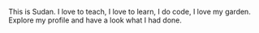 This is Sudan.
I love to teach, I love to learn, I do code, I love my garden. Explore my profile and have a look what I had done.